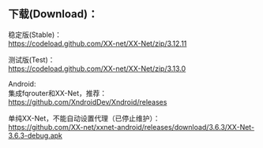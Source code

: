 
## 下载(Download)：
稳定版(Stable)：  
https://codeload.github.com/XX-net/XX-Net/zip/3.12.11


测试版(Test)：  
https://codeload.github.com/XX-net/XX-Net/zip/3.13.0


Android:  
集成fqrouter和XX-Net，推荐：  
https://github.com/XndroidDev/Xndroid/releases

单纯XX-Net，不能自动设置代理（已停止维护）：    
https://github.com/XX-net/xxnet-android/releases/download/3.6.3/XX-Net-3.6.3-debug.apk
